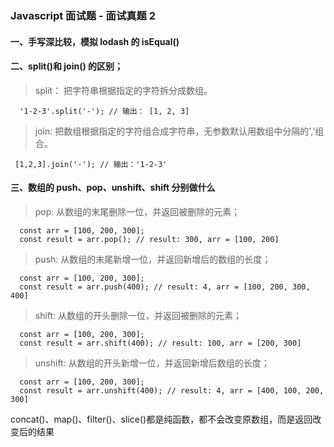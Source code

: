 ### Javascript 面试题 - 面试真题 2

#### 一、手写深比较，模拟 lodash 的 isEqual()

#### 二、split()和 join() 的区别；

> split： 把字符串根据指定的字符拆分成数组。

```
  '1-2-3'.split('-'); // 输出： [1, 2, 3]
```

> join: 把数组根据指定的字符组合成字符串，无参数默认用数组中分隔的','组合。

```
 [1,2,3].join('-'); // 输出：'1-2-3'
```

#### 三、数组的 push、pop、unshift、shift 分别做什么

> pop: 从数组的末尾删除一位，并返回被删除的元素；

```
  const arr = [100, 200, 300];
  const result = arr.pop(); // result: 300, arr = [100, 200]
```

> push: 从数组的末尾新增一位，并返回新增后的数组的长度；

```
  const arr = [100, 200, 300];
  const result = arr.push(400); // result: 4, arr = [100, 200, 300, 400]
```

> shift: 从数组的开头删除一位，并返回被删除的元素；

```
  const arr = [100, 200, 300];
  const result = arr.shift(400); // result: 100, arr = [200, 300]
```

> unshift: 从数组的开头新增一位，并返回新增后数组的长度；

```
  const arr = [100, 200, 300];
  const result = arr.unshift(400); // result: 4, arr = [400, 100, 200, 300]
```

concat()、map()、filter()、slice()都是纯函数，都不会改变原数组，而是返回改变后的结果
